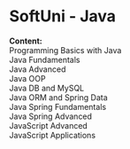 # SoftUni - Java
**Content:**  
Programming Basics with Java  
Java Fundamentals  
Java Advanced  
Java OOP  
Java DB and MySQL  
Java ORM and Spring Data  
Java Spring Fundamentals  
Java Spring Advanced  
JavaScript Advanced  
JavaScript Applications  
